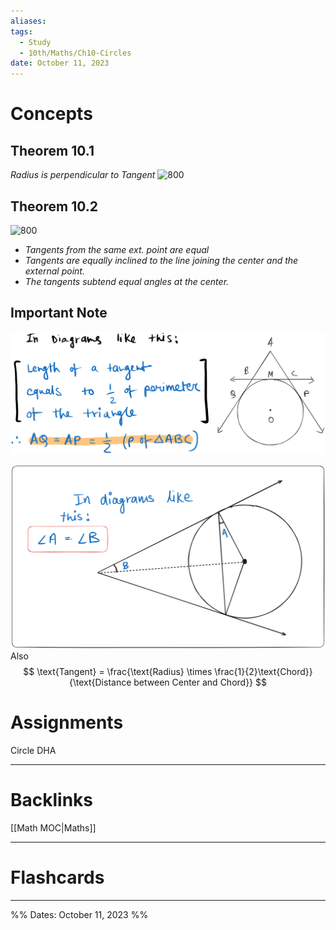 ```yaml
---
aliases: 
tags:
  - Study
  - 10th/Maths/Ch10-Circles
date: October 11, 2023
---
```

# Concepts
## Theorem 10.1
*Radius is perpendicular to Tangent*
![800]()
## Theorem 10.2
![800]()
- *Tangents from the same ext. point are equal*
- *Tangents are equally inclined to the line joining the center and the external point.*
- *The tangents subtend equal angles at the center.*
## Important Note
![Pasted image 20231011200852.png](assets/pasted-image-20231011200852-acbdf69a551fe04325b34139b9ef9a00.png)

![Pasted image 20240205201815.png](assets/pasted-image-20240205201815-0e91c7ce9d79638221e4e0302a2c7eb0.png)
Also
$$
\text{Tangent} = \frac{\text{Radius} \times \frac{1}{2}\text{Chord}}{\text{Distance between Center and Chord}}
$$
# Assignments
Circle DHA

---
# Backlinks
[[Math MOC|Maths]]

---
# Flashcards


---

%%
Dates: October 11, 2023
%%
